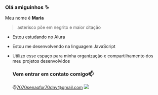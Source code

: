 ### Olá amiguinhos ♑

Meu nome é **Maria**  

> asterisco põe em negrito e maior citação

- Estou estudando no Alura
- Estou me desenvolvendo na linguagem JavaScript
- Utilizo esse espaço para minha organização e compartilhamento dos meu projetos desenvolvidos

  ### Vem entrar em contato comigo📫
  @7070senaofor70dnv@gmail.com
  ![](link)
  
